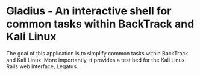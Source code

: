 # Gladius - An interactive shell for common tasks within BackTrack and Kali Linux

The goal of this application is to simplify common tasks within BackTrack and Kali Linux. More importantly, it provides a test bed for the Kali Linux Rails web interface, Legatus.

